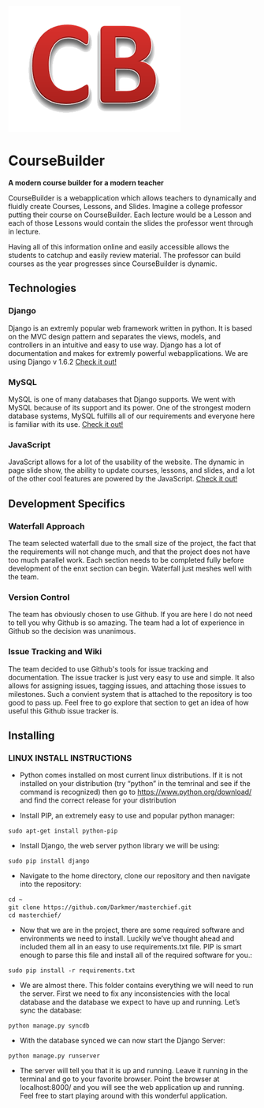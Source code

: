 ![CourseBuilder Logo](/CourseBuilder/static/images/logo.png) 
# CourseBuilder

**A modern course builder for a modern teacher**

CourseBuilder is a webapplication which allows teachers to dynamically and fluidly create Courses, Lessons, and Slides. Imagine a college professor putting their course on CourseBuilder. Each lecture would be a Lesson and each of those Lessons would contain the slides the professor went through in lecture.

Having all of this information online and easily accessible allows the students to catchup and easily review material. The professor can build courses as the year progresses since CourseBuilder is dynamic.

## Technologies
      
### Django 
Django is an extremly popular web framework written in python. It is based on the MVC design pattern and separates the views, models, and controllers in an intuitive and easy to use way. Django has a lot of documentation and makes for extremly powerful webapplications. We are using Django v 1.6.2 
[Check it out!](https://www.djangoproject.com/)
    
### MySQL
MySQL is one of many databases that Django supports. We went with MySQL because of its support and its power. One of the strongest modern database systems, MySQL fulfills all of our requirements and everyone here is familiar with its use. 
[Check it out!](http://www.mysql.com/)
    
### JavaScript    
JavaScript allows for a lot of the usability of the website. The dynamic in page slide show, the ability to update courses, lessons, and slides, and a lot of the other cool features are powered by the JavaScript. 
[Check it out!](http://www.w3schools.com/js/DEFAULT.asp)
    
## Development Specifics

### Waterfall Approach
The team selected waterfall due to the small size of the project, the fact that the requirements will not change much, and that the project does not have too much parallel work. Each section needs to be completed fully before development of the enxt section can begin. Waterfall just meshes well with the team.

### Version Control
The team has obviously chosen to use Github. If you are here I do not need to tell you why Github is so amazing. The team had a lot of experience in Github so the decision was unanimous. 

### Issue Tracking and Wiki
The team decided to use Github's tools for issue tracking and documentation. The issue tracker is just very easy to use and simple. It also allows for assigning issues, tagging issues, and attaching those issues to milestones. Such a convient system that is attached to the repository is too good to pass up. Feel free to go explore that section to get an idea of how useful this Github issue tracker is.

## Installing

### LINUX INSTALL INSTRUCTIONS

* Python comes installed on most current linux distributions. If it is not installed on your distribution (try “python” in the temrinal and see if the command is recognized) then go to https://www.python.org/download/ and find the correct release for your distribution

* Install PIP, an extremely easy to use and popular python manager:

```
sudo apt-get install python-pip
```

* Install Django, the web server python library we will be using:

```
sudo pip install django
```

* Navigate to the home directory, clone our repository and then navigate into the repository:

```
cd ~
git clone https://github.com/Darkmer/masterchief.git
cd masterchief/
```

* Now that we are in the project, there are some required software and environments we need to install. Luckily we’ve thought ahead and included them all in an easy to use requirements.txt file. PIP is smart enough to parse this file and install all of the required software for you.:

```
sudo pip install -r requirements.txt
```

* We are almost there. This folder contains everything we will need to run the server. First we need to fix any inconsistencies with the local database and the database we expect to have up and running. Let’s sync the database:

```
python manage.py syncdb
```

* With the database synced we can now start the Django Server:

```
python manage.py runserver
```

* The server will tell you that it is up and running. Leave it running in the terminal and go to your favorite browser. Point the browser at localhost:8000/ and you will see the web application up and running. Feel free to start playing around with this wonderful application.


